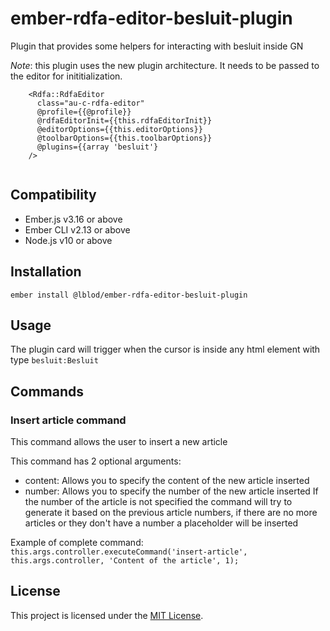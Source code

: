 # ember-rdfa-editor-besluit-plugin


Plugin that provides some helpers for interacting with besluit inside GN

*Note*: this plugin uses the new plugin architecture. It needs to be passed to the editor for inititialization.

```
    <Rdfa::RdfaEditor
      class="au-c-rdfa-editor"
      @profile={{@profile}}
      @rdfaEditorInit={{this.rdfaEditorInit}}
      @editorOptions={{this.editorOptions}}
      @toolbarOptions={{this.toolbarOptions}}
      @plugins={{array 'besluit'}
    />


```


Compatibility
------------------------------------------------------------------------------

* Ember.js v3.16 or above
* Ember CLI v2.13 or above
* Node.js v10 or above


Installation
------------------------------------------------------------------------------

```
ember install @lblod/ember-rdfa-editor-besluit-plugin
```


## Usage
The plugin card will trigger when the cursor is inside any html element with type `besluit:Besluit`

## Commands 

### Insert article command
This command allows the user to insert a new article

This command has 2 optional arguments:
 - content: Allows you to specify the content of the new article inserted
 - number: Allows you to specify the number of the new article inserted
If the number of the article is not specified the command will try to generate it based on the previous article numbers, if there are no more articles or they don't have a number a placeholder will be inserted

Example of complete command:
`this.args.controller.executeCommand('insert-article', this.args.controller, 'Content of the article', 1);`


## License
This project is licensed under the [MIT License](LICENSE.md).
